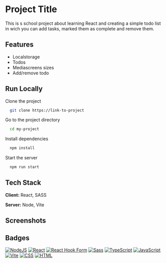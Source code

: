 
# Project Title

This is s school project about learning React and creating a simple todo list in wich you can add tasks, marked them as complete and remove them. 


## Features

- Localstorage
- Todos
- Mediascreens sizes
- Add/remove todo


## Run Locally

Clone the project

```bash
  git clone https://link-to-project
```

Go to the project directory

```bash
  cd my-project
```

Install dependencies

```bash
  npm install
```

Start the server

```bash
  npm run start
```


## Tech Stack

**Client:** React, SASS

**Server:** Node, Vite

## Screenshots






## Badges

[![NodeJS](https://img.shields.io/badge/Node.js-6DA55F?logo=node.js&logoColor=white)](#) [![React](https://img.shields.io/badge/React-%2320232a.svg?logo=react&logoColor=%2361DAFB)](#) [![React Hook Form](https://img.shields.io/badge/React%20Hook%20Form-EC5990?logo=reacthookform&logoColor=fff)](#) [![Sass](https://img.shields.io/badge/Sass-C69?logo=sass&logoColor=fff)](#) [![TypeScript](https://img.shields.io/badge/TypeScript-3178C6?logo=typescript&logoColor=fff)](#) [![JavaScript](https://img.shields.io/badge/JavaScript-F7DF1E?logo=javascript&logoColor=000)](#) [![Vite](https://img.shields.io/badge/Vite-646CFF?logo=vite&logoColor=fff)](#) [![CSS](https://img.shields.io/badge/CSS-639?logo=css&logoColor=fff)](#) [![HTML](https://img.shields.io/badge/HTML-%23E34F26.svg?logo=html5&logoColor=white)](#)




